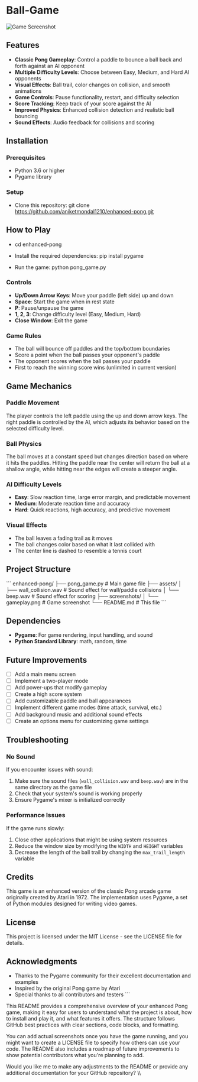 # Ball-Game

![Game Screenshot](screenshots/gameplay.png)

## Features

- **Classic Pong Gameplay**: Control a paddle to bounce a ball back and forth against an AI opponent
- **Multiple Difficulty Levels**: Choose between Easy, Medium, and Hard AI opponents
- **Visual Effects**: Ball trail, color changes on collision, and smooth animations
- **Game Controls**: Pause functionality, restart, and difficulty selection
- **Score Tracking**: Keep track of your score against the AI
- **Improved Physics**: Enhanced collision detection and realistic ball bouncing
- **Sound Effects**: Audio feedback for collisions and scoring

## Installation

### Prerequisites
- Python 3.6 or higher
- Pygame library

### Setup
- Clone this repository: git clone https://github.com/aniketmondal1210/enhanced-pong.git

## How to Play
- cd enhanced-pong

- Install the required dependencies:
pip install pygame

- Run the game:
python pong_game.py

### Controls
- **Up/Down Arrow Keys**: Move your paddle (left side) up and down
- **Space**: Start the game when in rest state
- **P**: Pause/unpause the game
- **1, 2, 3**: Change difficulty level (Easy, Medium, Hard)
- **Close Window**: Exit the game

### Game Rules
- The ball will bounce off paddles and the top/bottom boundaries
- Score a point when the ball passes your opponent's paddle
- The opponent scores when the ball passes your paddle
- First to reach the winning score wins (unlimited in current version)

## Game Mechanics

### Paddle Movement
The player controls the left paddle using the up and down arrow keys. The right paddle is controlled by the AI, which adjusts its behavior based on the selected difficulty level.

### Ball Physics
The ball moves at a constant speed but changes direction based on where it hits the paddles. Hitting the paddle near the center will return the ball at a shallow angle, while hitting near the edges will create a steeper angle.

### AI Difficulty Levels
- **Easy**: Slow reaction time, large error margin, and predictable movement
- **Medium**: Moderate reaction time and accuracy
- **Hard**: Quick reactions, high accuracy, and predictive movement

### Visual Effects
- The ball leaves a fading trail as it moves
- The ball changes color based on what it last collided with
- The center line is dashed to resemble a tennis court

## Project Structure

\`\`\`
enhanced-pong/
├── pong_game.py       # Main game file
├── assets/
│   ├── wall_collision.wav  # Sound effect for wall/paddle collisions
│   └── beep.wav            # Sound effect for scoring
├── screenshots/
│   └── gameplay.png        # Game screenshot
└── README.md               # This file
\`\`\`

## Dependencies

- **Pygame**: For game rendering, input handling, and sound
- **Python Standard Library**: math, random, time

## Future Improvements

- [ ] Add a main menu screen
- [ ] Implement a two-player mode
- [ ] Add power-ups that modify gameplay
- [ ] Create a high score system
- [ ] Add customizable paddle and ball appearances
- [ ] Implement different game modes (time attack, survival, etc.)
- [ ] Add background music and additional sound effects
- [ ] Create an options menu for customizing game settings

## Troubleshooting

### No Sound
If you encounter issues with sound:
1. Make sure the sound files (`wall_collision.wav` and `beep.wav`) are in the same directory as the game file
2. Check that your system's sound is working properly
3. Ensure Pygame's mixer is initialized correctly

### Performance Issues
If the game runs slowly:
1. Close other applications that might be using system resources
2. Reduce the window size by modifying the `WIDTH` and `HEIGHT` variables
3. Decrease the length of the ball trail by changing the `max_trail_length` variable

## Credits

This game is an enhanced version of the classic Pong arcade game originally created by Atari in 1972. The implementation uses Pygame, a set of Python modules designed for writing video games.

## License

This project is licensed under the MIT License - see the LICENSE file for details.

## Acknowledgments

- Thanks to the Pygame community for their excellent documentation and examples
- Inspired by the original Pong game by Atari
- Special thanks to all contributors and testers
\`\`\`

This README provides a comprehensive overview of your enhanced Pong game, making it easy for users to understand what the project is about, how to install and play it, and what features it offers. The structure follows GitHub best practices with clear sections, code blocks, and formatting.

You can add actual screenshots once you have the game running, and you might want to create a LICENSE file to specify how others can use your code. The README also includes a roadmap of future improvements to show potential contributors what you're planning to add.

Would you like me to make any adjustments to the README or provide any additional documentation for your GitHub repository?
\\\

